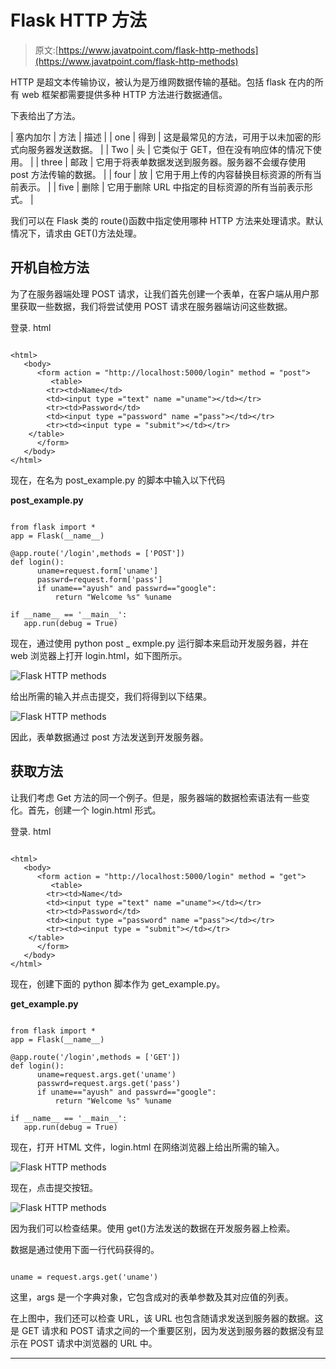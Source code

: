 # Flask HTTP 方法

> 原文:[https://www.javatpoint.com/flask-http-methods](https://www.javatpoint.com/flask-http-methods)

HTTP 是超文本传输协议，被认为是万维网数据传输的基础。包括 flask 在内的所有 web 框架都需要提供多种 HTTP 方法进行数据通信。

下表给出了方法。

| 塞内加尔 | 方法 | 描述 |
| one | 得到 | 这是最常见的方法，可用于以未加密的形式向服务器发送数据。 |
| Two | 头 | 它类似于 GET，但在没有响应体的情况下使用。 |
| three | 邮政 | 它用于将表单数据发送到服务器。服务器不会缓存使用 post 方法传输的数据。 |
| four | 放 | 它用于用上传的内容替换目标资源的所有当前表示。 |
| five | 删除 | 它用于删除 URL 中指定的目标资源的所有当前表示形式。 |

我们可以在 Flask 类的 route()函数中指定使用哪种 HTTP 方法来处理请求。默认情况下，请求由 GET()方法处理。

## 开机自检方法

为了在服务器端处理 POST 请求，让我们首先创建一个表单，在客户端从用户那里获取一些数据，我们将尝试使用 POST 请求在服务器端访问这些数据。

登录. html

```

<html>
   <body>
      <form action = "http://localhost:5000/login" method = "post">
         <table>
        <tr><td>Name</td>
        <td><input type ="text" name ="uname"></td></tr>
        <tr><td>Password</td>
        <td><input type ="password" name ="pass"></td></tr>
        <tr><td><input type = "submit"></td></tr>
    </table>
      </form>
   </body>
</html>

```

现在，在名为 post_example.py 的脚本中输入以下代码

**post_example.py**

```

from flask import *
app = Flask(__name__)

@app.route('/login',methods = ['POST'])
def login():
      uname=request.form['uname']
      passwrd=request.form['pass']
      if uname=="ayush" and passwrd=="google":
          return "Welcome %s" %uname

if __name__ == '__main__':
   app.run(debug = True)

```

现在，通过使用 python post _ exmple.py 运行脚本来启动开发服务器，并在 web 浏览器上打开 login.html，如下图所示。

![Flask HTTP methods](../Images/a17e17aaae6c81487f3bb2d4ed38bee5.png)

给出所需的输入并点击提交，我们将得到以下结果。

![Flask HTTP methods](../Images/81664f325180239aed15aa4a48538dce.png)

因此，表单数据通过 post 方法发送到开发服务器。

## 获取方法

让我们考虑 Get 方法的同一个例子。但是，服务器端的数据检索语法有一些变化。首先，创建一个 login.html 形式。

登录. html

```

<html>
   <body>
      <form action = "http://localhost:5000/login" method = "get">
         <table>
        <tr><td>Name</td>
        <td><input type ="text" name ="uname"></td></tr>
        <tr><td>Password</td>
        <td><input type ="password" name ="pass"></td></tr>
        <tr><td><input type = "submit"></td></tr>
    </table>
      </form>
   </body>
</html>

```

现在，创建下面的 python 脚本作为 get_example.py。

**get_example.py**

```

from flask import *
app = Flask(__name__)

@app.route('/login',methods = ['GET'])
def login():
      uname=request.args.get('uname')
      passwrd=request.args.get('pass')
      if uname=="ayush" and passwrd=="google":
          return "Welcome %s" %uname

if __name__ == '__main__':
   app.run(debug = True)

```

现在，打开 HTML 文件，login.html 在网络浏览器上给出所需的输入。

![Flask HTTP methods](../Images/a3481fa2ce6ad6736492af4aaba6d71f.png)

现在，点击提交按钮。

![Flask HTTP methods](../Images/c2acc7b4290e5719e17685ba2f83b219.png)

因为我们可以检查结果。使用 get()方法发送的数据在开发服务器上检索。

数据是通过使用下面一行代码获得的。

```

uname = request.args.get('uname')

```

这里，args 是一个字典对象，它包含成对的表单参数及其对应值的列表。

在上图中，我们还可以检查 URL，该 URL 也包含随请求发送到服务器的数据。这是 GET 请求和 POST 请求之间的一个重要区别，因为发送到服务器的数据没有显示在 POST 请求中浏览器的 URL 中。

* * *